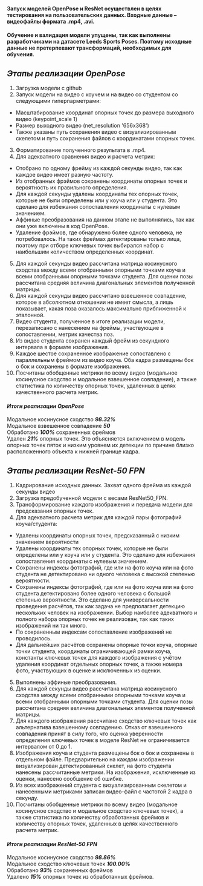 #### Запуск моделей OpenPose и ResNet осуществлен в целях тестирования на пользовательских данных. Входные данные – видеофайлы формата .mp4, .avi.

#### Обучение и валидация модели упущены, так как выполнены разработчиками на датасете Leeds Sports Poses. Поэтому исходные данные не претерпевают трансформаций, необходимых для обучения.

## ___Этапы реализации OpenPose___
1.   Загрузка модели с github
2.   Запуск модели на видео с коучем и на видео со студентом со следующими гиперпарметрами:
   * Масштабирование координат опорных точек до размера выходного видео (keypoint_scale 1)
   * Размер выходного видео (net_resolution '656x368')
   * Также указаны путь сохранения видео с визуализированным скелетом и путь сохранения файлов с координатами опорных точек.
3.   Форматирование полученного результата в .mp4.
4.   Для адекватного сравнения видео и расчета метрик:
   * Отобрано по одному фрейму из каждой секунды видео, так как каждое видео имеет разную частоту.
   * Из отобранных фрэймов сохранены координаты опорных точек и вероятность их правильного определения.
   * Для каждой секунды удалены координаты тех опорных точек, которые не были определены или у коуча или у студента. Это сделано для избежания сопоставления координаты с нулевым значением.
   * Аффиные преобразования на данном этапе не выполнялись, так как они уже включены в код OpenPose.
   * Удаление фрэймов, где обнаружено более одного человека, не потребовалось. На таких фреймах детектированы только лица, поэтому при отборе ключевых точек выбирался набор с наибольшим количеством определенных координат.
5.   Для каждой секунды видео рассчитана матрица косинусного сходства между всеми отобранными опорными точками коуча и всеми отобранными опорными точками студента. Для оценки позы рассчитана средняя величина диагональных элементов полученной матрицы.
6.   Для каждой секунды видео рассчитано взвешенное совпадение, которое в абсолютном отношении не имеет смысла, а лишь показывает, какая поза оказалось максимально приближенной к эталонной.
7.   Видео студента, полученное в итоге реализации модели, перезаписано с нанесением на фреймы, участвующие в сопоставлении, метрик качества поз.
8.   Из видео студента сохранен каждый фрейм из секундного интервала в формате изображения.
9.   Каждое шестое сохраненное изображение сопоставлено с параллельным фреймом из видео коуча. Оба кадра размещены бок о бок и сохранены в формате изображения.
10.   Посчитаны обобщенные метрики по всему видео (модальное косинусное сходство и модальное взвешенное совпадение), а также статистика по количеству опорных точек, удаленных в целях качественного расчета метрик. 

#### ___Итоги реализации OpenPose___  
Модальное косинусное сходство ___98.32%___  
Модальное взвешенное совпадение ___50___  
Обработано ___100%___ сохраненных фреймов  
Удален ___21%___ опорных точек. Это объясняется включением в модель опорных точек пяток и низким уровнем их детекции по причине близко расположенного объекта к нижней границе кадра.

## ___Этапы реализации ResNet-50 FPN___
1.   Кадрирование исходных данных. Захват одного фрейма из каждой секунды видео
2.   Загрузка предобученной модели с весами ResNet50_FPN.
3.   Трансформирование каждого изображения и передача модели для предсказания опорных точек.
4.   Для адекватного расчета метрик для каждой пары фотографий коуча/студента:
   * Удалены координаты опорных точек, предсказанный с низким значением вероятности
   * Удалены координаты тех опорных точек, которые не были определены или у коуча или у студента. Это сделано для избежания сопоставления координаты с нулевым значением.
   * Сохранены индексы фотографий, где или на фото коуча или на фото студента не детектировано ни одного человека с высокой степенью вероятности.
   * Сохранены индексы фотографий, где или на фото коуча или на фото студента детектировано более одного человека с большой степенью вероятности. Это сделано для универсальности проведения расчётов, так как задача не предполагает детекцию нескольких человек на изображении. Выбор наиболее адекватного и полного набора опорных точек не реализован, так как таких изображений ни так много.
   * По сохраненным индексам сопоставление изображений не проводилось.
   * Для дальнейших расчётов сохранены опорные точки коуча, опорные точки студента, координаты ограничивающей рамки коуча, константы ключевых точек для каждого изображения с учётом удаления координат отдельных опорных точек, а также номера фото, участвующих в оценке и исключенных из оценки.
5.   Выполнены аффиные преобразования.
6.   Для каждой секунды видео рассчитана матрица косинусного сходства между всеми отобранными опорными точками коуча и всеми отобранными опорными точками студента. Для оценки позы рассчитана средняя величина диагональных элементов полученной матрицы.
7.   Для каждого изображения рассчитано сходство ключевых точек как альтернатива взвешенному совпадению. Отказ от взвешенного совпадения принят в силу того, что оценка уверенности определения ключевых точек в моделе ResNet не ограничивается интервалом от 0 до 1.
9.   Изображения коуча и студента размещены бок о бок и сохранены в отдельном файле. Предварительно на каждом изображении визуализирован детектированный скелет, на фото студента нанесены рассчитанные метрики. На изображения, исключенные из оценки, нанесено сообщение об ошибке. 
10.   Из всех изображений студента с визуализированным скелетом и нанесенными метриками записан видео-файл с частотой 2 кадра в секунду.
11.   Посчитаны обобщенные метрики по всему видео (модальное косинусное сходство и модальное сходство ключевых точек), а также статистика по количеству обработанных фреймов и количеству опорных точек, удаленных в целях качественного расчета метрик. 

#### ___Итоги реализации ResNet-50 FPN___  
Модальное косинусное сходство ___98.86%___  
Модальное сходство ключевых точек ___100.00%___  
Обработано ___93%___ сохраненных фреймов  
Удалено ___15%___ опорных точек из обработанных фреймов.
